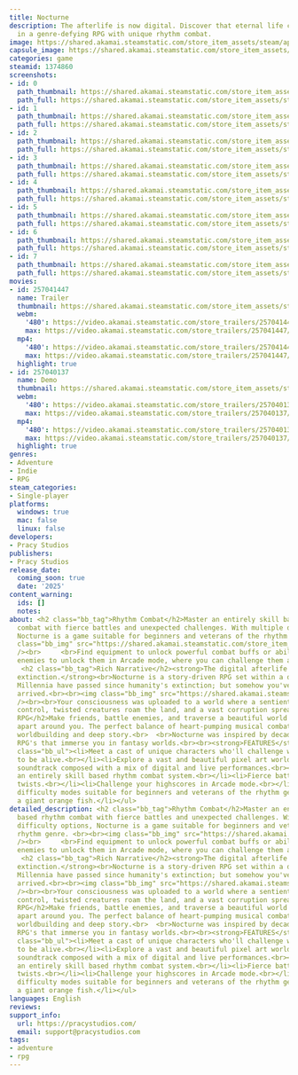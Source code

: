 ```yaml
---
title: Nocturne
description: The afterlife is now digital. Discover that eternal life comes with sacrifice
  in a genre-defying RPG with unique rhythm combat.
image: https://shared.akamai.steamstatic.com/store_item_assets/steam/apps/1374860/header.jpg?t=1722273284
capsule_image: https://shared.akamai.steamstatic.com/store_item_assets/steam/apps/1374860/capsule_231x87.jpg?t=1722273284
categories: game
steamid: 1374860
screenshots:
- id: 0
  path_thumbnail: https://shared.akamai.steamstatic.com/store_item_assets/steam/apps/1374860/ss_2cc3ffcdcc54f9d70340ea713fa786099e2cad38.600x338.jpg?t=1722273284
  path_full: https://shared.akamai.steamstatic.com/store_item_assets/steam/apps/1374860/ss_2cc3ffcdcc54f9d70340ea713fa786099e2cad38.1920x1080.jpg?t=1722273284
- id: 1
  path_thumbnail: https://shared.akamai.steamstatic.com/store_item_assets/steam/apps/1374860/ss_8253866c71acae6ed84b3d3865967d04bdafc4ca.600x338.jpg?t=1722273284
  path_full: https://shared.akamai.steamstatic.com/store_item_assets/steam/apps/1374860/ss_8253866c71acae6ed84b3d3865967d04bdafc4ca.1920x1080.jpg?t=1722273284
- id: 2
  path_thumbnail: https://shared.akamai.steamstatic.com/store_item_assets/steam/apps/1374860/ss_491855f64cc9e07bd5c0414576c17f1f5ee59be3.600x338.jpg?t=1722273284
  path_full: https://shared.akamai.steamstatic.com/store_item_assets/steam/apps/1374860/ss_491855f64cc9e07bd5c0414576c17f1f5ee59be3.1920x1080.jpg?t=1722273284
- id: 3
  path_thumbnail: https://shared.akamai.steamstatic.com/store_item_assets/steam/apps/1374860/ss_be3fa06fc5eb6876ea99d6d8c22e1c6a4c4c058c.600x338.jpg?t=1722273284
  path_full: https://shared.akamai.steamstatic.com/store_item_assets/steam/apps/1374860/ss_be3fa06fc5eb6876ea99d6d8c22e1c6a4c4c058c.1920x1080.jpg?t=1722273284
- id: 4
  path_thumbnail: https://shared.akamai.steamstatic.com/store_item_assets/steam/apps/1374860/ss_fd0bd4c7fe22efc16724b3fe0c8a4eb8b59e682f.600x338.jpg?t=1722273284
  path_full: https://shared.akamai.steamstatic.com/store_item_assets/steam/apps/1374860/ss_fd0bd4c7fe22efc16724b3fe0c8a4eb8b59e682f.1920x1080.jpg?t=1722273284
- id: 5
  path_thumbnail: https://shared.akamai.steamstatic.com/store_item_assets/steam/apps/1374860/ss_31aacf0c459efa612143a4505812afdd531e1cc5.600x338.jpg?t=1722273284
  path_full: https://shared.akamai.steamstatic.com/store_item_assets/steam/apps/1374860/ss_31aacf0c459efa612143a4505812afdd531e1cc5.1920x1080.jpg?t=1722273284
- id: 6
  path_thumbnail: https://shared.akamai.steamstatic.com/store_item_assets/steam/apps/1374860/ss_4af4ac0cf7527905501fc4e7ddd99bc1a434f8af.600x338.jpg?t=1722273284
  path_full: https://shared.akamai.steamstatic.com/store_item_assets/steam/apps/1374860/ss_4af4ac0cf7527905501fc4e7ddd99bc1a434f8af.1920x1080.jpg?t=1722273284
- id: 7
  path_thumbnail: https://shared.akamai.steamstatic.com/store_item_assets/steam/apps/1374860/ss_2e82d6f40bd2ab015e13ed7594a62924755f7a69.600x338.jpg?t=1722273284
  path_full: https://shared.akamai.steamstatic.com/store_item_assets/steam/apps/1374860/ss_2e82d6f40bd2ab015e13ed7594a62924755f7a69.1920x1080.jpg?t=1722273284
movies:
- id: 257041447
  name: Trailer
  thumbnail: https://shared.akamai.steamstatic.com/store_item_assets/steam/apps/257041447/movie.293x165.jpg?t=1722206259
  webm:
    '480': https://video.akamai.steamstatic.com/store_trailers/257041447/movie480_vp9.webm?t=1722206259
    max: https://video.akamai.steamstatic.com/store_trailers/257041447/movie_max_vp9.webm?t=1722206259
  mp4:
    '480': https://video.akamai.steamstatic.com/store_trailers/257041447/movie480.mp4?t=1722206259
    max: https://video.akamai.steamstatic.com/store_trailers/257041447/movie_max.mp4?t=1722206259
  highlight: true
- id: 257040137
  name: Demo
  thumbnail: https://shared.akamai.steamstatic.com/store_item_assets/steam/apps/257040137/movie.293x165.jpg?t=1722206264
  webm:
    '480': https://video.akamai.steamstatic.com/store_trailers/257040137/movie480_vp9.webm?t=1722206264
    max: https://video.akamai.steamstatic.com/store_trailers/257040137/movie_max_vp9.webm?t=1722206264
  mp4:
    '480': https://video.akamai.steamstatic.com/store_trailers/257040137/movie480.mp4?t=1722206264
    max: https://video.akamai.steamstatic.com/store_trailers/257040137/movie_max.mp4?t=1722206264
  highlight: true
genres:
- Adventure
- Indie
- RPG
steam_categories:
- Single-player
platforms:
  windows: true
  mac: false
  linux: false
developers:
- Pracy Studios
publishers:
- Pracy Studios
release_date:
  coming_soon: true
  date: '2025'
content_warning:
  ids: []
  notes:
about: <h2 class="bb_tag">Rhythm Combat</h2>Master an entirely skill based rhythm
  combat with fierce battles and unexpected challenges. With multiple difficulty options,
  Nocturne is a game suitable for beginners and veterans of the rhythm genre. <br><br><img
  class="bb_img" src="https://shared.akamai.steamstatic.com/store_item_assets/steam/apps/1374860/extras/16-9-glaucus-4thsize.gif?t=1722273284"
  /><br>     <br>Find equipment to unlock powerful combat buffs or abilities. Defeat
  enemies to unlock them in Arcade mode, where you can challenge them again for highscores.
   <h2 class="bb_tag">Rich Narrative</h2><strong>The digital afterlife survived humanity's
  extinction.</strong><br>Nocturne is a story-driven RPG set within a digital afterlife.
  Millennia have passed since humanity's extinction; but somehow you've only just
  arrived.<br><br><img class="bb_img" src="https://shared.akamai.steamstatic.com/store_item_assets/steam/apps/1374860/extras/BridgeExportFinal.gif?t=1722273284"
  /><br><br>Your consciousness was uploaded to a world where a sentient AI has taken
  control, twisted creatures roam the land, and a vast corruption spreads.<h2 class="bb_tag">Classic
  RPG</h2>Make friends, battle enemies, and traverse a beautiful world as it falls
  apart around you. The perfect balance of heart-pumping musical combat, magnificent
  worldbuilding and deep story.<br>  <br>Nocturne was inspired by decades of traditional
  RPG's that immerse you in fantasy worlds.<br><br><strong>FEATURES</strong><br><br><ul
  class="bb_ul"><li>Meet a cast of unique characters who'll challenge what it means
  to be alive.<br></li><li>Explore a vast and beautiful pixel art world.<br></li><li>Original
  soundtrack composed with a mix of digital and live performances.<br></li><li>Master
  an entirely skill based rhythm combat system.<br></li><li>Fierce battles with unexpected
  twists.<br></li><li>Challenge your highscores in Arcade mode.<br></li><li>Multiple
  difficulty modes suitable for beginners and veterans of the rhythm genre.<br></li><li>Befriend
  a giant orange fish.</li></ul>
detailed_description: <h2 class="bb_tag">Rhythm Combat</h2>Master an entirely skill
  based rhythm combat with fierce battles and unexpected challenges. With multiple
  difficulty options, Nocturne is a game suitable for beginners and veterans of the
  rhythm genre. <br><br><img class="bb_img" src="https://shared.akamai.steamstatic.com/store_item_assets/steam/apps/1374860/extras/16-9-glaucus-4thsize.gif?t=1722273284"
  /><br>     <br>Find equipment to unlock powerful combat buffs or abilities. Defeat
  enemies to unlock them in Arcade mode, where you can challenge them again for highscores.
   <h2 class="bb_tag">Rich Narrative</h2><strong>The digital afterlife survived humanity's
  extinction.</strong><br>Nocturne is a story-driven RPG set within a digital afterlife.
  Millennia have passed since humanity's extinction; but somehow you've only just
  arrived.<br><br><img class="bb_img" src="https://shared.akamai.steamstatic.com/store_item_assets/steam/apps/1374860/extras/BridgeExportFinal.gif?t=1722273284"
  /><br><br>Your consciousness was uploaded to a world where a sentient AI has taken
  control, twisted creatures roam the land, and a vast corruption spreads.<h2 class="bb_tag">Classic
  RPG</h2>Make friends, battle enemies, and traverse a beautiful world as it falls
  apart around you. The perfect balance of heart-pumping musical combat, magnificent
  worldbuilding and deep story.<br>  <br>Nocturne was inspired by decades of traditional
  RPG's that immerse you in fantasy worlds.<br><br><strong>FEATURES</strong><br><br><ul
  class="bb_ul"><li>Meet a cast of unique characters who'll challenge what it means
  to be alive.<br></li><li>Explore a vast and beautiful pixel art world.<br></li><li>Original
  soundtrack composed with a mix of digital and live performances.<br></li><li>Master
  an entirely skill based rhythm combat system.<br></li><li>Fierce battles with unexpected
  twists.<br></li><li>Challenge your highscores in Arcade mode.<br></li><li>Multiple
  difficulty modes suitable for beginners and veterans of the rhythm genre.<br></li><li>Befriend
  a giant orange fish.</li></ul>
languages: English
reviews:
support_info:
  url: https://pracystudios.com/
  email: support@pracystudios.com
tags:
- adventure
- rpg
---
```


